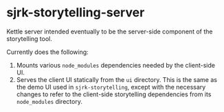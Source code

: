 # sjrk-storytelling-server

Kettle server intended eventually to be the server-side component of the storytelling tool.

Currently does the following:

1) Mounts various `node_modules` dependencies needed by the client-side UI.
2) Serves the client UI statically from the `ui` directory. This is the same as the demo UI used in `sjrk-storytelling`, except with the necessary changes to refer to the client-side storytelling dependencies from its `node_modules` directory.
